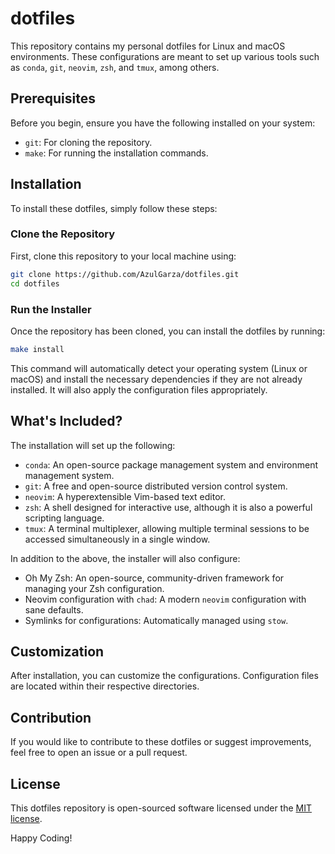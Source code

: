 # dotfiles

This repository contains my personal dotfiles for Linux and macOS environments. These configurations are meant to set up various tools such as `conda`, `git`, `neovim`, `zsh`, and `tmux`, among others.

## Prerequisites

Before you begin, ensure you have the following installed on your system:
- `git`: For cloning the repository.
- `make`: For running the installation commands.

## Installation

To install these dotfiles, simply follow these steps:

### Clone the Repository

First, clone this repository to your local machine using:

```sh
git clone https://github.com/AzulGarza/dotfiles.git
cd dotfiles
```

### Run the Installer

Once the repository has been cloned, you can install the dotfiles by running:

```sh
make install
```

This command will automatically detect your operating system (Linux or macOS) and install the necessary dependencies if they are not already installed. It will also apply the configuration files appropriately.

## What's Included?

The installation will set up the following:

- `conda`: An open-source package management system and environment management system.
- `git`: A free and open-source distributed version control system.
- `neovim`: A hyperextensible Vim-based text editor.
- `zsh`: A shell designed for interactive use, although it is also a powerful scripting language.
- `tmux`: A terminal multiplexer, allowing multiple terminal sessions to be accessed simultaneously in a single window.

In addition to the above, the installer will also configure:

- Oh My Zsh: An open-source, community-driven framework for managing your Zsh configuration.
- Neovim configuration with `chad`: A modern `neovim` configuration with sane defaults.
- Symlinks for configurations: Automatically managed using `stow`.

## Customization

After installation, you can customize the configurations. Configuration files are located within their respective directories.

## Contribution

If you would like to contribute to these dotfiles or suggest improvements, feel free to open an issue or a pull request.

## License

This dotfiles repository is open-sourced software licensed under the [MIT license](LICENSE.md).

Happy Coding!
